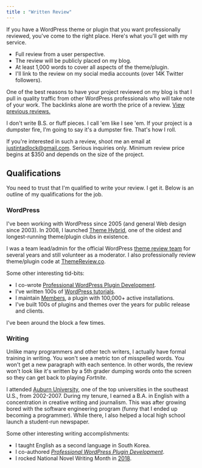 ```yaml
---
title : "Written Review"
---
```


If you have a WordPress theme or plugin that you want professionally reviewed, you've come to the right place.  Here's what you'll get with my service.

- Full review from a user perspective.
- The review will be publicly placed on my blog.
- At least 1,000 words to cover all aspects of the theme/plugin.
- I'll link to the review on my social media accounts (over 14K Twitter followers).

One of the best reasons to have your project reviewed on my blog is that I pull in quality traffic from other WordPress professionals who will take note of your work.  The backlinks alone are worth the price of a review. [View previous reviews.](topics/wordpress-reviews)

<p class="message">
I don't write B.S. or fluff pieces.  I call 'em like I see 'em.  If your project is a dumpster fire, I'm going to say it's a dumpster fire.  That's how I roll.
</p>

If you're interested in such a review, shoot me an email at <justintadlock@gmail.com>.  Serious inquiries only.  Minimum review price begins at $350 and depends on the size of the project.

## Qualifications

You need to trust that I'm qualified to write your review.  I get it.  Below is an outline of my qualifications for the job.

### WordPress

I've been working with WordPress since 2005 (and general Web design since 2003).  In 2008, I launched [Theme Hybrid](https://themehybrid.com), one of the oldest and longest-running theme/plugin clubs in existence.

I was a team lead/admin for the official WordPress [theme review team](https://make.wordpress.org/themes) for several years and still volunteer as a moderator.  I also professionally review theme/plugin code at [ThemeReview.co](http://themereview.co).

Some other interesting tid-bits:

- I co-wrote [Professional WordPress Plugin Development](plugindevbook).
- I've written 100s of [WordPress tutorials](topics/wordpress-tutorials).
- I maintain [Members](https://wordpress.org/plugins/members), a plugin with 100,000+ active installations.
- I've built 100s of plugins and themes over the years for public release and clients.

I've been around the block a few times.

### Writing

Unlike many programmers and other tech writers, I actually have formal training in writing.  You won't see a metric ton of misspelled words.  You won't get a new paragraph with each sentence.  In other words, the review won't look like it's written by a 5th grader dumping words onto the screen so they can get back to playing _Fortnite_.

I attended [Auburn University](http://auburn.edu/), one of the top universities in the southeast U.S., from 2002-2007.  During my tenure, I earned a B.A. in English with a concentration in creative writing and journalism.  This was after growing bored with the software engineering program (funny that I ended up becoming a programmer).  While there, I also helped a local high school launch a student-run newspaper.

Some other interesting writing accomplishments:

- I taught English as a second language in South Korea.
- I co-authored _[Professional WordPress Plugin Development](plugindevbook)_.
- I rocked National Novel Writing Month in [2018](http://justintadlock.com/archives/2018/12/01/nanowrimo-2018-and-beyond).
